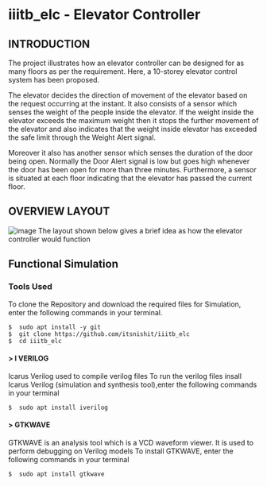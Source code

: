 # iiitb_elc - Elevator Controller

## INTRODUCTION
 The project illustrates how an elevator
controller can be designed for as many floors as per
the requirement. Here, a 10-storey elevator
control system has been proposed. 

The elevator decides the direction of movement of the elevator
based on the request occurring at the instant. It also
consists of a sensor which senses the weight of the
people inside the elevator. If the weight inside the
elevator exceeds the maximum weight then it stops
the further movement of the elevator and also
indicates that the weight inside elevator has
exceeded the safe limit through the Weight Alert
signal.

Moreover it also has another sensor which
senses the duration of the door being open.
Normally the Door Alert signal is low but goes high
whenever the door has been open for more than
three minutes. Furthermore, a sensor is situated at
each floor indicating that the elevator has passed the
current floor.

## OVERVIEW LAYOUT 
![image](https://user-images.githubusercontent.com/86912339/181421889-b4421784-15f3-4491-bd5a-a5abe78d6292.png)
The layout shown below gives a brief idea as how the elevator controller would function


## Functional Simulation
### Tools Used
To clone the Repository and download the required files for Simulation, enter the following commands in your terminal.
```
$  sudo apt install -y git
$  git clone https://github.com/itsnishit/iiitb_elc
$  cd iiitb_elc
```
#### > I VERILOG
Icarus Verilog used to compile verilog files
To run the verilog files insall Icarus Verilog (simulation and synthesis tool),enter the following commands in your terminal

```$  sudo apt install iverilog ```

#### > GTKWAVE
GTKWAVE is an analysis tool which is a VCD waveform viewer. It is used to perform debugging on Verilog models
To install GTKWAVE, enter the following commands in your terminal

```$  sudo apt install gtkwave ```




